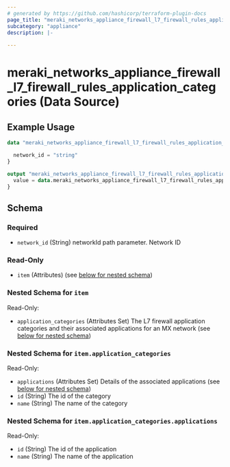 ```yaml
---
# generated by https://github.com/hashicorp/terraform-plugin-docs
page_title: "meraki_networks_appliance_firewall_l7_firewall_rules_application_categories Data Source - terraform-provider-meraki"
subcategory: "appliance"
description: |-
  
---
```


# meraki_networks_appliance_firewall_l7_firewall_rules_application_categories (Data Source)



## Example Usage

```terraform
data "meraki_networks_appliance_firewall_l7_firewall_rules_application_categories" "example" {

  network_id = "string"
}

output "meraki_networks_appliance_firewall_l7_firewall_rules_application_categories_example" {
  value = data.meraki_networks_appliance_firewall_l7_firewall_rules_application_categories.example.item
}
```

<!-- schema generated by tfplugindocs -->
## Schema

### Required

- `network_id` (String) networkId path parameter. Network ID

### Read-Only

- `item` (Attributes) (see [below for nested schema](#nestedatt--item))

<a id="nestedatt--item"></a>
### Nested Schema for `item`

Read-Only:

- `application_categories` (Attributes Set) The L7 firewall application categories and their associated applications for an MX network (see [below for nested schema](#nestedatt--item--application_categories))

<a id="nestedatt--item--application_categories"></a>
### Nested Schema for `item.application_categories`

Read-Only:

- `applications` (Attributes Set) Details of the associated applications (see [below for nested schema](#nestedatt--item--application_categories--applications))
- `id` (String) The id of the category
- `name` (String) The name of the category

<a id="nestedatt--item--application_categories--applications"></a>
### Nested Schema for `item.application_categories.applications`

Read-Only:

- `id` (String) The id of the application
- `name` (String) The name of the application
